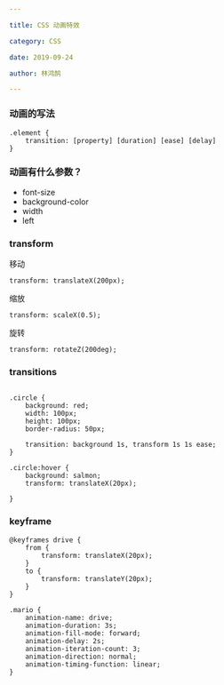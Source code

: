 ```yaml
---

title: CSS 动画特效

category: CSS

date: 2019-09-24

author: 林鸿鹄

---
```


### 动画的写法
```
.element {
	transition: [property] [duration] [ease] [delay]
}

```


### 动画有什么参数？
- font-size
- background-color
- width
- left


### transform

移动

```
transform: translateX(200px);
```

缩放

```
transform: scaleX(0.5);
```

旋转

```
transform: rotateZ(200deg);
```

### transitions

```

.circle {
	background: red;
	width: 100px;
	height: 100px;
	border-radius: 50px;
	
	transition: background 1s, transform 1s 1s ease;
}

.circle:hover {
	background: salmon;
	transform: translateX(20px);

}
```

### keyframe

```
@keyframes drive {
	from {
		transform: translateX(20px);
	}
	to {
		transform: translateY(20px);
	}
}

.mario {
	animation-name: drive;
	animation-duration: 3s;
	animation-fill-mode: forward;
	animation-delay: 2s;
	animation-iteration-count: 3;
	animation-direction: normal;
	animation-timing-function: linear;
}
```


